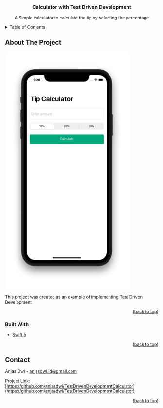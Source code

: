 <div id="top"></div>
<!-- PROJECT LOGO -->
<br />
<div align="center">
<h3 align="center">Calculator with Test Driven Development</h3>

  <p align="center">
    A Simple calculator to calculate the tip by selecting the percentage
  </p>
</div>


<!-- TABLE OF CONTENTS -->
<details>
  <summary>Table of Contents</summary>
  <ol>
    <li>
      <a href="#about-the-project">About The Project</a>
      <ul>
        <li><a href="#built-with">Built With</a></li>
      </ul>
    </li>
    <li>
      <a href="#getting-started">Getting Started</a>
      <ul>
        <li><a href="#prerequisites">Prerequisites</a></li>
        <li><a href="#installation">Installation</a></li>
      </ul>
    </li>
    <li><a href="#usage">Usage</a></li>
    <li><a href="#roadmap">Roadmap</a></li>
    <li><a href="#contributing">Contributing</a></li>
    <li><a href="#license">License</a></li>
    <li><a href="#contact">Contact</a></li>
    <li><a href="#acknowledgments">Acknowledgments</a></li>
  </ol>
</details>



<!-- ABOUT THE PROJECT -->
## About The Project

<a href="https://github.com/anjasdwi/TestDrivenDevelopmentCalculator/tree/main/Assets/TipCalculator.png">
  <img src="https://raw.githubusercontent.com/anjasdwi/TestDrivenDevelopmentCalculator/main/Assets/TipCalculator.png" alt="Logo" width="410" height="780">
</a>

This project was created as an example of implementing Test Driven Development

<p align="right">(<a href="#top">back to top</a>)</p>



### Built With

* [Swift 5](https://docs.swift.org/swift-book/)

<p align="right">(<a href="#top">back to top</a>)</p>


<!-- CONTACT -->
## Contact

Anjas Dwi - anjasdwi.id@gmail.com

Project Link: [https://github.com/anjasdwi/TestDrivenDevelopmentCalculator](https://github.com/anjasdwi/TestDrivenDevelopmentCalculator)

<p align="right">(<a href="#top">back to top</a>)</p>
